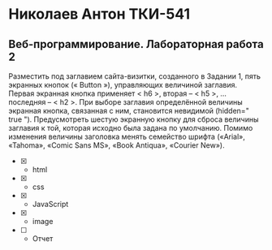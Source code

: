 # Николаев Антон ТКИ-541 
## Веб-программирование. Лабораторная работа 2
Разместить под заглавием сайта-визитки, созданного в Задании 1, пять экранных кнопок (« Button »), управляющих величиной заглавия. Первая экранная кнопка применяет < h6 >, вторая – < h5 >, … последняя – < h2 >. При выборе заглавия определённой величины экранная кнопка, связанная с ним, становится невидимой (hidden=" true "). Предусмотреть шестую экранную кнопку для сброса величины заглавия к той, которая исходно была задана по умолчанию. Помимо изменения величины заголовка менять семейство шрифта («Arial», «Tahoma», «Comic Sans MS», «Book Antiqua», «Courier New»).
- [x] - html
- [x] - css
- [X] - JavaScript
- [x] - image
- [ ] - Отчет
